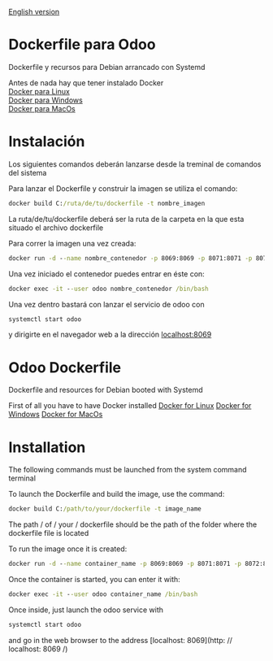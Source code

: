 [English version](https://github.com/Erojase/odoo-dockerfile/blob/main/README.md#odoo-dockerfile)

# Dockerfile para Odoo

Dockerfile y recursos para Debian arrancado con Systemd

Antes de nada hay que tener instalado Docker  
[Docker para Linux](https://docs.docker.com/engine/install/ubuntu/)  
[Docker para Windows](https://docs.docker.com/docker-for-windows/install/)  
[Docker para MacOs](https://docs.docker.com/docker-for-mac/install/)  
  
# Instalación 
Los siguientes comandos deberán lanzarse desde la treminal de comandos del sistema
 
Para lanzar el Dockerfile y construir la imagen se utiliza el comando:  
```cmd
docker build C:/ruta/de/tu/dockerfile -t nombre_imagen
```  
 La ruta/de/tu/dockerfile deberá ser la ruta de la carpeta en la que esta situado el archivo dockerfile
  

Para correr la imagen una vez creada:  
```cmd
docker run -d --name nombre_contenedor -p 8069:8069 -p 8071:8071 -p 8072:8072 --tmpfs /tmp --tmpfs /run --tmpfs /run/lock -v /sys/fs/cgroup:/sys/fs/cgroup:ro nombre_imagen
```

Una vez iniciado el contenedor puedes entrar en éste con:  
```cmd
docker exec -it --user odoo nombre_contenedor /bin/bash
```
  
  Una vez dentro bastará con lanzar el servicio de odoo con  
  ```bash
  systemctl start odoo
  ```  
  y dirigirte en el navegador web a la dirección [localhost:8069](http://localhost:8069/)
  


# Odoo Dockerfile

Dockerfile and resources for Debian booted with Systemd

First of all you have to have Docker installed
[Docker for Linux](https://docs.docker.com/engine/install/ubuntu/)
[Docker for Windows](https://docs.docker.com/docker-for-windows/install/)
[Docker for MacOs](https://docs.docker.com/docker-for-mac/install/)
  
# Installation
The following commands must be launched from the system command terminal
 
To launch the Dockerfile and build the image, use the command:
```cmd
docker build C:/path/to/your/dockerfile -t image_name
```
 The path / of / your / dockerfile should be the path of the folder where the dockerfile file is located
  

To run the image once it is created:
```cmd
docker run -d --name container_name -p 8069:8069 -p 8071:8071 -p 8072:8072 --tmpfs /tmp --tmpfs /run --tmpfs /run/lock -v /sys/fs/cgroup:/sys/fs/cgroup:ro image_name
```

Once the container is started, you can enter it with:
```cmd
docker exec -it --user odoo container_name /bin/bash
```
  
Once inside, just launch the odoo service with
```bash
systemctl start odoo
```
and go in the web browser to the address [localhost: 8069](http: // localhost: 8069 /)
